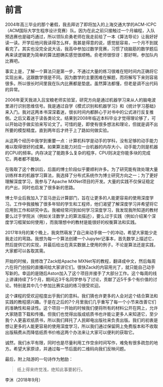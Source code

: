 # 前言

2004年高三毕业的那个暑假，我去拜访了即将加入的上海交通大学的ACM-ICPC（ACM国际大学生程序设计竞赛）队。因为在此之前只接触过一个月编程，入队预选赛也是碰巧通过，所以领队俞勇老师在我走前给了一本《算法导论》让我好好读一读。开学后他问我读得怎么样，我甚是得意的说，感觉挺容易，一个月不到就看完了。其实也没完全说大话，我高中参加过数学竞赛，习惯了绕脑筋的数学题后再来读逻辑更为简单的算法题确实感觉很顺畅。俞老师很惊讶：那好啊，参加队内比赛吧。

事实上是，了解一个算法只是第一步，不通过大量的练习很难在短时间内正确将它实现出来。这跟数学很是不同。因为数学的主要困难在解题，而将解写下来则容易很多。所以很长时间里我在队内比赛都是垫底。虽然算法都懂，但老是调不出代码的异常。

2006年夏天我进入吕宝粮老师实验室，研究方向是通过机器学习来从人的脑电波里进行识别思维信号。我是通过自学《模式识别和机器学习》和《统计学习基础》来入门。我对这两本书深深着迷，很长时间内都醉心于对书中的公式进行反复推倒。之后又着迷于读各类论文。结果到2008年临近本科毕业才觉得理论够了，可以开始动手做实验来写论文了。可惜的是，即使有很多想法和理论，但就是调不出所要的模型精度。直到两年后才终于上了路如何做实验。

从这两个经历中我学到重要一点：计算机科学是动手的学科，没有足够的动手能力难以取得很好的成果。如果算法能力对应一台机器的内存大小，动手能力则是机器的CPU的频率。内存决定了能跑多么复杂的程序，CPU则决定你能多块的完成它。两者都不能缺。

在吸取了这个教训后，后面的博士阶段似乎要顺利许多。为了研究能有效处理大量训练样本的机器学习算法，我选择了分布式系统作为博士研究方向之一；为了更好理解深度学习，我参与了Apache MXNet项目的开发。大量的实践不仅保证稳定的产出，同时也启发了很多新的思路。

博士毕业后我加入了亚马逊云计算部门，旨在让更多的人能更容易的使用深度学习。工作中我接触了很多年轻的学生和工程师，他们渴望了解深度学习并希望将它应用到工作和研究中去。我被经常问到如何学习深度学习，我发现我所知道的教材要么过于学院派（例如关注数学上的算法描述），要么过于实践（例如介绍某个深度学习框架如何使用），而我理想中的教材是能很好的权衡算法和实践。

2017年9月的某个晚上，我突然萌发了自己来动手做一个的冲动，希望大家能少走我走过的弯路。我想为每一个算法创建一个Jupyter记事本，首先数学上描述它，然后提供它的实现，并最后给出在真实数据上使用的例子。不论是算法还是实践，大家都可以各取其需。

开始的时候，我修改了Zack给Apache MXNet写的教程，翻译成中文，然后每周六在将门创投的直播间给大家讲它们。很快Zack的内容用光了，就只能自己动手写新的。幸运的是随后Aston加入了这个项目并接手了大部分工作。这个每周的线上讲课持续了5个月，期间近3千名同学参与了讨论，贡献了近5千多个有价值的讨论。特别是其中几个参加比赛实战的练习很受欢迎。

这个课程的受欢迎程度出乎我们的意料。我们猜也许更多的人会对这个结合算法和实践的教程感兴趣。于是在之后的7个月里我们几乎重写了每一个小节来改善它们的准确性和易读性。这个项目一开始的时候我们便将所有的材料公开在网上，允许大家随意下载和传播。但我们也觉得出版成纸质书也许能让更多人来知道它，至少我个人更喜欢纸质书，所以我们拜托了人民邮电出版社来负责出版。我们的初衷是想让更多的人能更容易的使用深度学习，所以我们通过保留网上免费版本和不收取出版稿费从而降低纸质书价格这两个办法来让大家可以便利的获取它。

诚然，我们水平有限，同时也是尽量利用工作空余时间写作，难免有很多疏忽的地方。希望大家原谅，并通过每一节后面的二维码向我们反映问题。

最后，附上陆游的一句诗作为勉励：

> 纸上得来终觉浅，绝知此事要躬行。

李沐（2018年9月）



